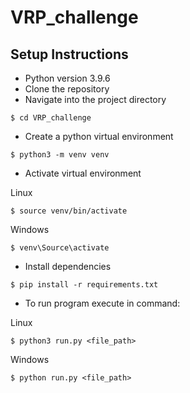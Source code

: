 # VRP_challenge

## Setup Instructions
- Python version 3.9.6
- Clone the repository
- Navigate into the project directory
```
$ cd VRP_challenge
```
- Create a python virtual environment

```
$ python3 -m venv venv
```
- Activate virtual environment

Linux
```
$ source venv/bin/activate
```

Windows
```
$ venv\Source\activate
```

- Install dependencies

```
$ pip install -r requirements.txt
```

- To run program execute in command:

Linux
```
$ python3 run.py <file_path>
```

Windows
```
$ python run.py <file_path>
```